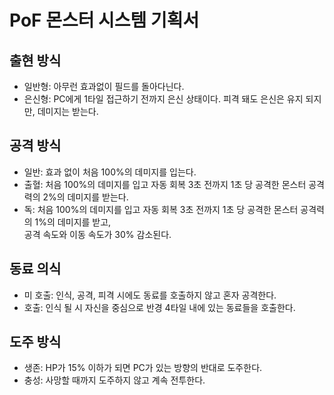 # PoF 몬스터 시스템 기획서  
## 출현 방식
* 일반형: 아무런 효과없이 필드를 돌아다닌다.
* 은신형: PC에게 1타일 접근하기 전까지 은신 상태이다. 피격 돼도 은신은 유지 되지만, 데미지는 받는다.

## 공격 방식
* 일반: 효과 없이 처음 100%의 데미지를 입는다.
* 출혈: 처음 100%의 데미지를 입고 자동 회복 3초 전까지 1초 당 공격한 몬스터 공격력의 2%의 데미지를 받는다.
* 독: 처음 100%의 데미지를 입고 자동 회복 3초 전까지 1초 당 공격한 몬스터 공격력의 1%의 데미지를 받고,  
공격 속도와 이동 속도가 30% 감소된다.

## 동료 의식
* 미 호출: 인식, 공격, 피격 시에도 동료를 호출하지 않고 혼자 공격한다.
* 호출: 인식 될 시 자신을 중심으로 반경 4타일 내에 있는 동료들을 호출한다.

## 도주 방식
* 생존: HP가 15% 이하가 되면 PC가 있는 방향의 반대로 도주한다.
* 충성: 사망할 때까지 도주하지 않고 계속 전투한다.